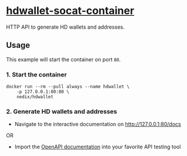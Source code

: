 # [hdwallet-socat-container][project]

HTTP API to generate HD wallets and addresses.


## Usage

This example will start the container on port `80`.


### 1. Start the container

```shell
docker run --rm --pull always --name hdwallet \
    -p 127.0.0.1:80:80 \
    nedix/hdwallet
```


### 2. Generate HD wallets and addresses

- Navigate to the interactive documentation on http://127.0.0.1:80/docs

OR

- Import the [OpenAPI documentation][swagger] into your favorite API testing tool


[swagger]: https://raw.githubusercontent.com/nedix/hdwallet-socat-container/refs/heads/main/rootfs/var/www/html/swagger.json
[project]: https://hub.docker.com/r/nedix/hdwallet
